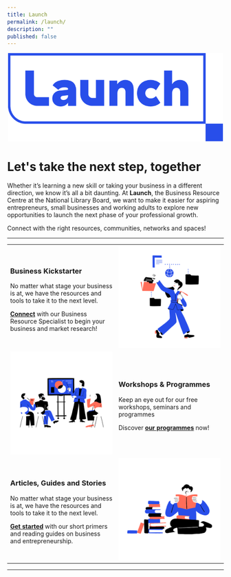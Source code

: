 ```yaml
---
title: Launch
permalink: /launch/
description: ""
published: false
---
```

<center><img src="/images/launch-icons/Launch_Logo_RGB_Primary.png" style="width:500px"></center>

# Let's take the next step, together
Whether it’s learning a new skill or taking your business in a different
direction, we know it’s all a bit daunting. At **Launch**, the Business Resource Centre at the National Library Board, we want to make it
easier for aspiring entrepreneurs, small businesses and working
adults to explore new opportunities to launch the next phase of your professional growth.

Connect with the right resources, communities, networks and spaces!

<hr>

<table>
	<tr><!--row 1-->
		<td>
			<h3><b>Business Kickstarter</b></h3>
			<p>No matter what stage your business is at, we have the resources and tools to take it to the next level.</p>
			<p><a href="/launch/biz-kickstarter/"><b>Connect</b></a> with our Business Resource Specialist to begin your business and market research!</p>
		</td>
		<td style="width:50%"><img src="/images/launch-icons/Database-01.png" style="width:250px"></td>
	</tr>
	<tr><!--row 2-->
		<td style="width:50%"><img src="/images/launch-icons/Programmes-Onsite-01.png" style="width:250px"></td>
		<td>
			<h3><b>Workshops & Programmes</b></h3>
			<p>Keep an eye out for our free workshops, seminars and programmes</p>
			<p>Discover <a href="https://go.gov.sg/xx"><b>our programmes</b></a> now!</p>
		</td>
	</tr>
	<tr><!--row 3-->
		<td>
			<h3><b>Articles, Guides and Stories</b></h3>
			<p>No matter what stage your business is at, we have the resources and tools to take it to the next level.</p>
			<p><a href="/launch/getting-started/entrepreneurship/"><b>Get started</b></a> with our short primers and reading guides on business and entrepreneurship.</p>
		</td>
		<td style="width:50%"><img src="/images/launch-icons/Books-01.png" style="width:250px"></td>
	</tr>
</table>

<hr>